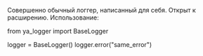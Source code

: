 Совершенно обычный логгер, написанный для себя. Открыт к расширению.
Использование:

from ya_logger import BaseLogger

logger = BaseLogger()
logger.error("same_error")